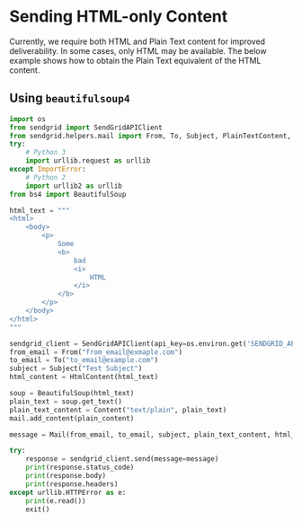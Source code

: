 # Sending HTML-only Content


Currently, we require both HTML and Plain Text content for improved deliverability. In some cases, only HTML may be available. The below example shows how to obtain the Plain Text equivalent of the HTML content.

## Using `beautifulsoup4`

```python
import os
from sendgrid import SendGridAPIClient
from sendgrid.helpers.mail import From, To, Subject, PlainTextContent, HtmlContent, Mail
try:
    # Python 3
    import urllib.request as urllib
except ImportError:
    # Python 2
    import urllib2 as urllib
from bs4 import BeautifulSoup

html_text = """
<html>
    <body>
        <p>
            Some
            <b>
                bad
                <i>
                    HTML
                </i>
            </b>
        </p>
    </body>
</html>
"""

sendgrid_client = SendGridAPIClient(api_key=os.environ.get('SENDGRID_API_KEY'))
from_email = From("from_email@exmaple.com")
to_email = To("to_email@example.com")
subject = Subject("Test Subject")
html_content = HtmlContent(html_text)

soup = BeautifulSoup(html_text)
plain_text = soup.get_text()
plain_text_content = Content("text/plain", plain_text)
mail.add_content(plain_content)

message = Mail(from_email, to_email, subject, plain_text_content, html_content)

try:
    response = sendgrid_client.send(message=message)
    print(response.status_code)
    print(response.body)
    print(response.headers)
except urllib.HTTPError as e:
    print(e.read())
    exit()
```

